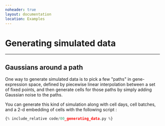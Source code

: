 ```yaml
---
noheader: true
layout: documentation
location: Examples
---
```


# Generating simulated data
---------------------------

## Gaussians around a path ##

One way to generate simulated data is to pick a few "paths" in gene-expression
space, defined by piecewise linear interpolation between a set of fixed points,
and then generate cells for those paths by simply adding Gaussian noise to the
paths.

You can generate this kind of simulation along with cell days, cell batches, and a 2-d embedding of cells with the following script :

```python
{% include_relative code/00_generating_data.py %}

```



